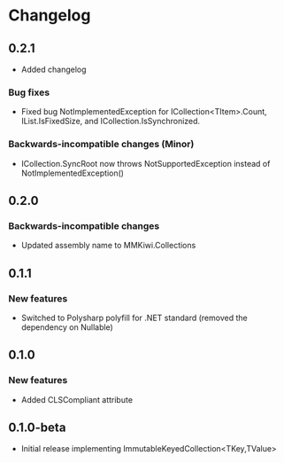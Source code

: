 # Changelog

## 0.2.1

* Added changelog

### Bug fixes

* Fixed bug NotImplementedException for ICollection&lt;TItem&gt;.Count, IList.IsFixedSize, and ICollection.IsSynchronized.

### Backwards-incompatible changes (Minor)

* ICollection.SyncRoot now throws NotSupportedException instead of NotImplementedException()

## 0.2.0

### Backwards-incompatible changes

* Updated assembly name to MMKiwi.Collections

## 0.1.1

### New features

* Switched to Polysharp polyfill for .NET standard (removed the dependency on Nullable)

## 0.1.0

### New features

* Added CLSCompliant attribute

## 0.1.0-beta

* Initial release implementing ImmutableKeyedCollection<TKey,TValue>